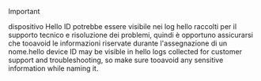 > [!IMPORTANT]
> <span data-ttu-id="2d5c7-101">dispositivo Hello ID potrebbe essere visibile nei log hello raccolti per il supporto tecnico e risoluzione dei problemi, quindi è opportuno assicurarsi che tooavoid le informazioni riservate durante l'assegnazione di un nome.</span><span class="sxs-lookup"><span data-stu-id="2d5c7-101">hello device ID may be visible in hello logs collected for customer support and troubleshooting, so make sure tooavoid any sensitive information while naming it.</span></span>
>